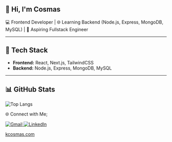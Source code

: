 <!--## <p align='center'> Hi, I'm Cosmas 👋</p>


**Xcalytoe/Xcalytoe** is a ✨ _special_ ✨ repository because its `README.md` (this file) appears on your GitHub profile.

Here are some ideas to get you started:

- 🔭 I’m currently working on ...
- 🌱 I’m currently learning ...
- 👯 I’m looking to collaborate on ...
- 🤔 I’m looking for help with ...
- 💬 Ask me about ...
- 📫 How to reach me: ...
- 😄 Pronouns: ...
- ⚡ Fun fact: ...
 -->

## 👋 Hi, I'm Cosmas


💻 Frontend Developer | 🌐 Learning Backend (Node.js, Express, MongoDB, MySQL) | 🚀 Aspiring Fullstack Engineer  

---

## 🔧 Tech Stack
- **Frontend:** React, Next.js, TailwindCSS  
- **Backend:** Node.js, Express, MongoDB, MySQL  

---

## 📊 GitHub Stats
<!--![Cosmas's GitHub stats](https://github-readme-stats.vercel.app/api?username=xcalytoe&show_icons=true&theme=tokyonight) -->

![Top Langs](https://github-readme-stats.vercel.app/api/top-langs/?username=xcalytoe&layout=compact&theme=tokyonight)

<!-- ![Cosmas' GitHub stats](https://github-readme-stats.vercel.app/api?username=xcalytoe&theme=algolia&show_icons=true&hide=issues&count_private=true)-->
<!--<p align='center'> <img src="https://cosmas-github-readme-stats.vercel.app/api?username=xcalytoe&theme=algolia&show_icons=true&hide=issues&count_private=true" alt="Github Stat (refresh page if stat doesn't load)"/></p> -->

<!--< ![Profile views](https://komarev.com/ghpvc/?username=Xcalytoe&color=blue) -->

<p fontSize="6px" align="">🌐 Connect with Me;</p>

<p align=''><a href="mailto:ezejioforcosmas@gmail.com" alt="Gmail">
  <img src="https://img.shields.io/badge/ezejioforcosmas@gmail.com-D14836?style=flat&logo=gmail&logoColor=white" alt="Gmail"/>
        </a> 
        <a href="https://www.linkedin.com/in/cosmas-ezejiofor/" target="_blank" rel="noopener noreferrer" alt="LinkedIn">
  <img src="https://img.shields.io/badge/linkedin-%230077B5.svg?style=flat&logo=linkedin&logoColor=white" alt="LinkedIn"/>
        </a></p> 
<p align=''>
        <a href="https://www.kcosmas.com" target="_blank" rel="noopener noreferrer" alt="Portfolio">
  kcosmas.com
        </a></p>
        
      

